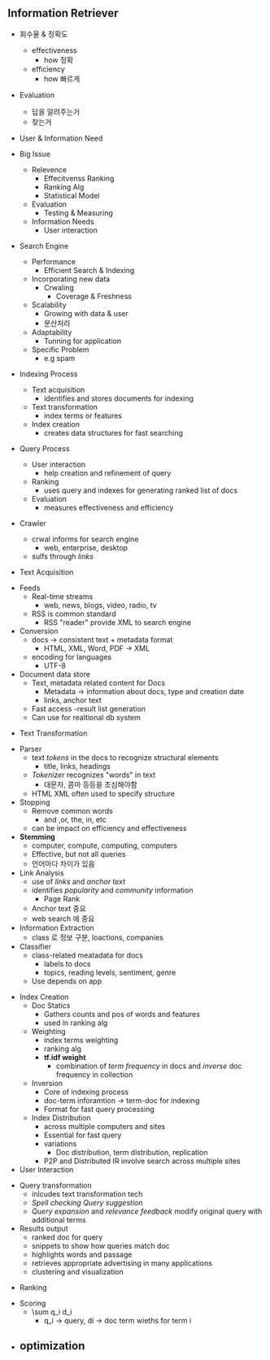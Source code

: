 ## Information Retriever

* 회수율 & 정확도
    - effectiveness
        - how 정확
    - efficiency
        - how 빠르게
* Evaluation
    - 답을 알려주는거
    - 찾는거
* User & Information Need

* Big Issue
    - Relevence
        - Effecitvenss Ranking
        - Ranking Alg
        - Statistical Model
    - Evaluation
        - Testing & Measuring
    - Information Needs
        - User interaction

* Search Engine
    - Performance
        - Efficient Search & Indexing
    - Incorporating new data
        - Crwaling 
            - Coverage & Freshness
    - Scalability
        - Growing with data & user
        - 분산처리
    - Adaptability
        - Tunning for application
    - Specific Problem
        - e.g spam

* Indexing Process
    - Text acquisition
        - identifies and stores documents for indexing
    - Text transformation
        - index terms or features
    - Index creation
        - creates data structures for fast searching

* Query Process
    - User interaction
        - help creation and refinement of query
    - Ranking
        - uses query and indexes for generating ranked list of docs
    - Evaluation
        - measures effectiveness and efficiency

* Crawler
    - crwal informs for search engine
        - web, enterprise, desktop
    - sulfs through *links*

* Text Acquisition
- Feeds
    - Real-time streams
        - web, news, blogs, video, radio, tv
    - RSS is common standard
        - RSS "reader" provide XML to search engine
- Conversion
    - docs -> consistent text + metadata format
        - HTML, XML, Word, PDF -> XML
    - encoding for languages
        - UTF-8
- Document data store
    - Text, metadata related content for Docs
        - Metadata -> information about docs, type and creation date
        - links, anchor text
    - Fast access
        -result list generation
    - Can use for realtional db system
    
* Text Transformation
- Parser
    - text *tokens* in the docs to recognize structural elements
        - title, links, headings
    - *Tokenizer* recognizes "words" in text
        - 대문자, 콤마 등등을 조심해야함
    - HTML XML often used to specify structure
- Stopping
    - Remove common words
        - and ,or, the, in, etc
    - can be impact on efficiency and effectiveness
- **Stemming**
    - computer, compute, computing, computers
    - Effective, but not all queries
    - 언어마다 차이가 있음
- Link Analysis
    - use of *links* and *anchor text*
    - identifies *popularity* and *community* information
        - Page Rank
    - Anchor text 중요
    - web search 에 중요
- Information Extraction
    - class 로 정보 구분, loactions, companies
- Classifier
    - class-related meatadata for docs
        - labels to docs
        - topics, reading levels, sentiment, genre
    - Use depends on app
* Index Creation
    - Doc Statics
        - Gathers counts and pos of words and features
        - used in ranking alg
    - Weighting
        - index terms weighting
        - ranking alg
        - **tf.idf weight**
            - combination of *term frequency* in docs and *inverse* doc frequency in collection
    - Inversion
        - Core of indexing process
        - doc-term inforamtion -> term-doc for indexing
        - Format for fast query processing
    - Index Distribution
        - across multiple computers and sites
        - Essential for fast query
        - variations
            - Doc distribution, term distribution, replication
        - P2P and Distributed IR involve search across multiple sites
* User Interaction
- Query transformation
    - inlcudes text transformation tech
    - *Spell checking* *Query suggestion*
    - *Query expansion* and *relevance feedback* modify original query with additional terms
- Results output
    - ranked doc for query
    - snippets to show how queries match doc
    - highlights words and passage
    - retrieves appropriate advertising in many applications
    - clustering and visualization
* Ranking
- Scoring
    - \sum q_i d_i
        - q_i -> query, di -> doc term wieths for term i
- optimization
    - 
